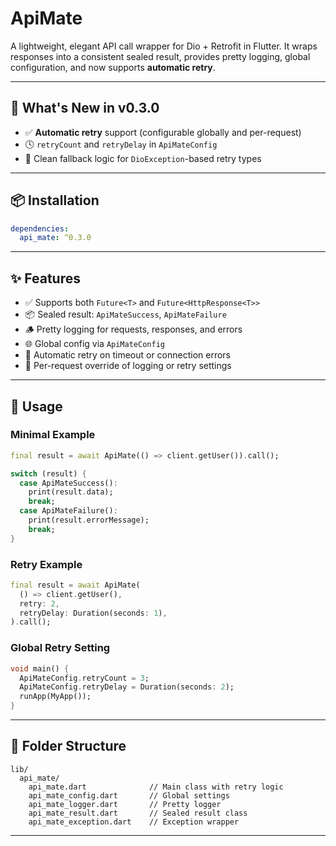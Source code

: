 # ApiMate

A lightweight, elegant API call wrapper for Dio + Retrofit in Flutter.
It wraps responses into a consistent sealed result, provides pretty logging, global configuration, and now supports **automatic retry**.

---

## 🚀 What's New in v0.3.0

- ✅ **Automatic retry** support (configurable globally and per-request)
- 🕓 `retryCount` and `retryDelay` in `ApiMateConfig`
- 🎯 Clean fallback logic for `DioException`-based retry types

---

## 📦 Installation

```yaml
dependencies:
  api_mate: ^0.3.0
```

---

## ✨ Features

- ✅ Supports both `Future<T>` and `Future<HttpResponse<T>>`
- 📦 Sealed result: `ApiMateSuccess`, `ApiMateFailure`
- 🪵 Pretty logging for requests, responses, and errors
- 🌐 Global config via `ApiMateConfig`
- 🔁 Automatic retry on timeout or connection errors
- 🔧 Per-request override of logging or retry settings

---

## 🧩 Usage

### Minimal Example

```dart
final result = await ApiMate(() => client.getUser()).call();

switch (result) {
  case ApiMateSuccess():
    print(result.data);
    break;
  case ApiMateFailure():
    print(result.errorMessage);
    break;
}
```

### Retry Example

```dart
final result = await ApiMate(
  () => client.getUser(),
  retry: 2,
  retryDelay: Duration(seconds: 1),
).call();
```

### Global Retry Setting

```dart
void main() {
  ApiMateConfig.retryCount = 3;
  ApiMateConfig.retryDelay = Duration(seconds: 2);
  runApp(MyApp());
}
```

---

## 📁 Folder Structure

```
lib/
  api_mate/
    api_mate.dart              // Main class with retry logic
    api_mate_config.dart       // Global settings
    api_mate_logger.dart       // Pretty logger
    api_mate_result.dart       // Sealed result class
    api_mate_exception.dart    // Exception wrapper
```

---
